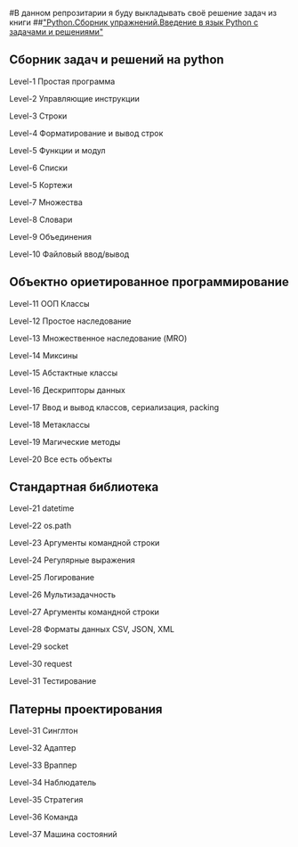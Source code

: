 #В данном репрозитарии я буду выкладывать своё решение задач из книги 
##["Python.Сборник упражнений.Введение в язык Python с задачами и решениями"](https://www.chitai-gorod.ru/catalog/book/2838562/)

## Сборник задач и решений на python

Level-1 Простая программа

Level-2 Управляющие инструкции

Level-3 Строки

Level-4 Форматирование и вывод строк

Level-5 Функции и модул

Level-6 Списки

Level-5 Кортежи

Level-7 Множества

Level-8 Словари

Level-9 Объединения

Level-10 Файловый ввод/вывод

## Объектно ориетированное программирование

Level-11 ООП Классы

Level-12 Простое наследование

Level-13 Множественное наследование (MRO)

Level-14 Миксины

Level-15 Абстактные классы

Level-16 Дескрипторы данных

Level-17 Ввод и вывод классов, сериализация, packing

Level-18 Метаклассы

Level-19 Магические методы

Level-20 Все есть объекты


## Стандартная библиотека

Level-21 datetime

Level-22 os.path

Level-23 Аргументы командной строки

Level-24 Регулярные выражения

Level-25 Логирование

Level-26 Мультизадачность

Level-27 Аргументы командной строки

Level-28 Форматы данных CSV, JSON, XML

Level-29 socket

Level-30 request

Level-31 Тестирование

## Патерны проектирования

Level-31 Синглтон

Level-32 Адаптер

Level-33 Враппер

Level-34 Наблюдатель

Level-35 Стратегия

Level-36 Команда

Level-37 Машина состояний
